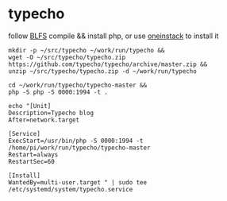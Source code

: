 typecho
===

follow [BLFS](http://www.linuxfromscratch.org/blfs/view/stable/general/php.html) compile && install php, or use [oneinstack](https://oneinstack.com/install/) to install it

```
mkdir -p ~/src/typecho ~/work/run/typecho &&
wget -O ~/src/typecho/typecho.zip https://github.com/typecho/typecho/archive/master.zip &&
unzip ~/src/typecho/typecho.zip -d ~/work/run/typecho
```

```
cd ~/work/run/typecho/typecho-master &&
php -S php -S 0000:1994 -t .
```

```
echo "[Unit]
Description=Typecho blog
After=network.target

[Service]
ExecStart=/usr/bin/php -S 0000:1994 -t /home/pi/work/run/typecho/typecho-master
Restart=always
RestartSec=60

[Install]
WantedBy=multi-user.target " | sudo tee /etc/systemd/system/typecho.service
```

